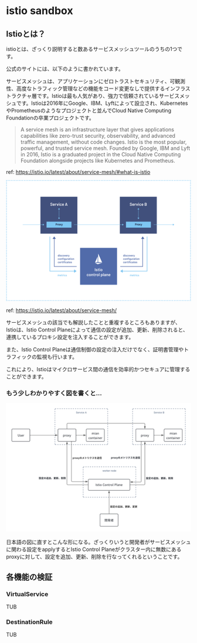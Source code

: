 # istio sandbox

## Istioとは？

istioとは、ざっくり説明すると数あるサービスメッシュツールのうちの1つです。

公式のサイトには、以下のように書かれています。

サービスメッシュは、アプリケーションにゼロトラストセキュリティ、可観測性、高度なトラフィック管理などの機能をコード変更なしで提供するインフラストラクチャ層です。Istioは最も人気があり、強力で信頼されているサービスメッシュです。Istioは2016年にGoogle、IBM、Lyftによって設立され、KubernetesやPrometheusのようなプロジェクトと並んでCloud Native Computing Foundationの卒業プロジェクトです。

> A service mesh is an infrastructure layer that gives applications capabilities like zero-trust security, observability, and advanced traffic management, without code changes. Istio is the most popular, powerful, and trusted service mesh. Founded by Google, IBM and Lyft in 2016, Istio is a graduated project in the Cloud Native Computing Foundation alongside projects like Kubernetes and Prometheus.

ref: https://istio.io/latest/about/service-mesh/#what-is-istio

![Istioの構成](../image/4.svg)

ref: https://istio.io/latest/about/service-mesh/

サービスメッシュの該当でも解説したことと重複するところもありますが、
Istioは、Istio Control Planeによって通信の設定が追加、更新、削除されると、連携しているプロキシ設定を注入することができます。

また、Istio Control Planeは通信制御の設定の注入だけでなく、証明書管理やトラフィックの監視も行います。

これにより、Istioはマイクロサービス間の通信を効率的かつセキュアに管理することができます。

### もう少しわかりやすく図を書くと...

![Istioの構成1](../image/5.png)

日本語の図に直すとこんな形になる。ざっくりいうと開発者がサービスメッシュに関わる設定をapplyするとIstio Control Planeがクラスター内に無数にあるproxyに対して、設定を追加、更新、削除を行なってくれるということです。

## 各機能の検証

### VirtualService

TUB

### DestinationRule

TUB
